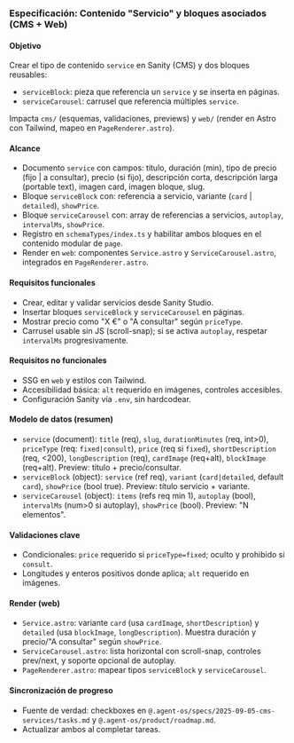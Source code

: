### Especificación: Contenido "Servicio" y bloques asociados (CMS + Web)

#### Objetivo
Crear el tipo de contenido `service` en Sanity (CMS) y dos bloques reusables:
- `serviceBlock`: pieza que referencia un `service` y se inserta en páginas.
- `serviceCarousel`: carrusel que referencia múltiples `service`.

Impacta `cms/` (esquemas, validaciones, previews) y `web/` (render en Astro con Tailwind, mapeo en `PageRenderer.astro`).

#### Alcance
- Documento `service` con campos: título, duración (min), tipo de precio (fijo | a consultar), precio (si fijo), descripción corta, descripción larga (portable text), imagen card, imagen bloque, slug.
- Bloque `serviceBlock` con: referencia a servicio, variante (`card` | `detailed`), `showPrice`.
- Bloque `serviceCarousel` con: array de referencias a servicios, `autoplay`, `intervalMs`, `showPrice`.
- Registro en `schemaTypes/index.ts` y habilitar ambos bloques en el contenido modular de `page`.
- Render en `web`: componentes `Service.astro` y `ServiceCarousel.astro`, integrados en `PageRenderer.astro`.

#### Requisitos funcionales
- Crear, editar y validar servicios desde Sanity Studio.
- Insertar bloques `serviceBlock` y `serviceCarousel` en páginas.
- Mostrar precio como "X €" o "A consultar" según `priceType`.
- Carrusel usable sin JS (scroll-snap); si se activa `autoplay`, respetar `intervalMs` progresivamente.

#### Requisitos no funcionales
- SSG en `web` y estilos con Tailwind.
- Accesibilidad básica: `alt` requerido en imágenes, controles accesibles.
- Configuración Sanity vía `.env`, sin hardcodear.

#### Modelo de datos (resumen)
- `service` (document): `title` (req), `slug`, `durationMinutes` (req, int>0), `priceType` (req: `fixed|consult`), `price` (req si `fixed`), `shortDescription` (req, <200), `longDescription` (req), `cardImage` (req+alt), `blockImage` (req+alt). Preview: título + precio/consultar.
- `serviceBlock` (object): `service` (ref req), `variant` (`card|detailed`, default `card`), `showPrice` (bool true). Preview: título servicio + variante.
- `serviceCarousel` (object): `items` (refs req min 1), `autoplay` (bool), `intervalMs` (num>0 si autoplay), `showPrice` (bool). Preview: "N elementos".

#### Validaciones clave
- Condicionales: `price` requerido si `priceType=fixed`; oculto y prohibido si `consult`.
- Longitudes y enteros positivos donde aplica; `alt` requerido en imágenes.

#### Render (web)
- `Service.astro`: variante `card` (usa `cardImage`, `shortDescription`) y `detailed` (usa `blockImage`, `longDescription`). Muestra duración y precio/"A consultar" según `showPrice`.
- `ServiceCarousel.astro`: lista horizontal con scroll-snap, controles prev/next, y soporte opcional de autoplay.
- `PageRenderer.astro`: mapear tipos `serviceBlock` y `serviceCarousel`.

#### Sincronización de progreso
- Fuente de verdad: checkboxes en `@.agent-os/specs/2025-09-05-cms-services/tasks.md` y `@.agent-os/product/roadmap.md`.
- Actualizar ambos al completar tareas.


